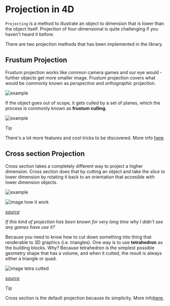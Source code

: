 # Projection in 4D

`Projecting` is a method to illustrate an object to dimension that is lower than the object itself. Projection of four-dimensional is quite challenging if you haven't heard it before.

There are two projection methods that has been implemented in the library.

## Frustum Projection

Frustum projection works like common camera games and our eye would - further objects get more smaller image. Frustum projection covers what would be commonly known as *perspective* and *orthographic* projection. 

![example](~/images/tesseract-rgbfrustum.png)

If the object goes out of scope, it gets culled by a set of planes, which the process is commonly known as **frustum culling**.

![example](~/images/rendering-frustumcull.png)

> [!TIP]
> There's a lot more features and cool tricks to be discovered. More info [here](~/manual/rendering/projection/frustum.md).

## Cross section Projection


Cross section takes a completely different way to project a higher dimension. Cross section does that by cutting an object and take the *slice* to lower dimension by rotating it back to an orientation that accesible with lower dimension objects.

![example](~/images/tesseract-rgbcrosssection.png)

![image how it work](~/images/crosssection-demo.png)

*[source](http://eusebeia.dyndns.org/4d/vis/04-xsec)*

*If this kind of projection has been known for very long time why I didn't see any games have use it?*

Because you need to know how to cut down something into thing that renderable to 3D graphics (i.e. triangles). One way is to use **tetrahedron** as the building blocks. Why? Because tetrahedron is the simplest possible geometry shape that has a volume, and when it cutted, the result is always either a triangle or quad.

![image tetra cutted](~/images/tetrahedron-slice.png)

*[source](http://whistleralley.com/polyhedra/tetrahedron.htm)*

> [!TIP]
> Cross section is the default projection because its simplicity. More info[here](/manual/rendering/projection/crosssection.html).